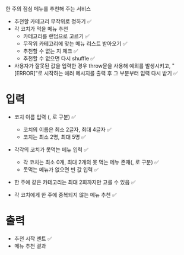 한 주의 점심 메뉴를 추천해 주는 서비스

- 추천할 카테고리 무작위로 정하기 ✅
- 각 코치가 먹을 메뉴 추천
  - 카테고리를 랜덤으로 고르기 ✅
  - 무작위 카테고리에 맞는 메뉴 리스트 받아오기 ✅
  - 추천할 수 없는 지 체크 ✅
  - 추천할 수 없으면 다시 shuffle ✅
- 사용자가 잘못된 값을 입력한 경우 throw문을 사용해 예외를 발생시키고, "[ERROR]"로 시작하는 에러 메시지를 출력 후 그 부분부터 입력 다시 받기 ✅

# 입력

- 코치 이름 입력 (, 로 구분) ✅

  - 코치의 이름은 최소 2글자, 최대 4글자 ✅
  - 코치는 최소 2명, 최대 5명 ✅

- 각각의 코치가 못먹는 메뉴 입력 ✅

  - 각 코치는 최소 0개, 최대 2개의 못 먹는 메뉴 존재(, 로 구분) ✅
  - 못먹는 메뉴가 없으면 빈 값 입력 ✅

- 한 주에 같은 카테고리는 최대 2회까지만 고를 수 있음 ✅
- 각 코치에게 한 주에 중복되지 않는 메뉴 추천 ✅

# 출력

- 추천 시작 멘트 ✅
- 메뉴 추천 결과
